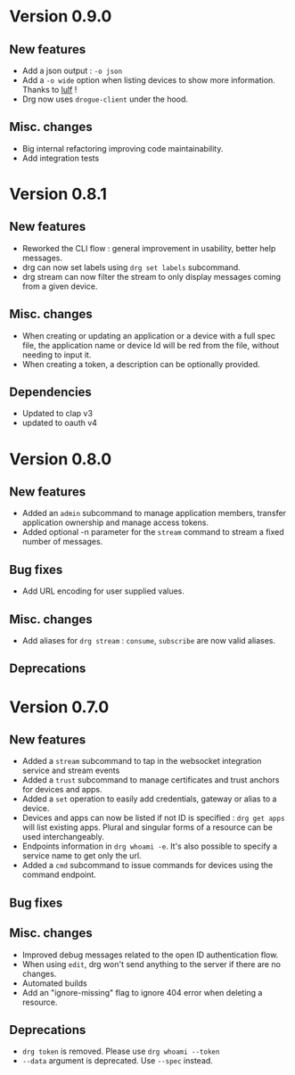 # Version 0.9.0

## New features
- Add a json output : `-o json`
- Add a `-o wide` option when listing devices to show more information. Thanks to [lulf](https://github.com/lulf) !
- Drg now uses `drogue-client` under the hood.

## Misc. changes
- Big internal refactoring improving code maintainability.
- Add integration tests

# Version 0.8.1

## New features
- Reworked the CLI flow : general improvement in usability, better help messages.
- drg can now set labels using `drg set labels` subcommand.
- drg stream can now filter the stream to only display messages coming from a given device.


## Misc. changes
- When creating or updating an application or a device with a full spec file, the application name or device Id will be red from the file, without needing to input it.
- When creating a token, a description can be optionally provided.

## Dependencies
- Updated to clap v3
- updated to oauth v4

# Version 0.8.0

## New features
- Added an `admin` subcommand to manage application members, transfer application ownership and manage access tokens.
- Added optional -n <count> parameter for the `stream` command to stream a fixed number of messages.

## Bug fixes
- Add URL encoding for user supplied values. 

## Misc. changes
- Add aliases for `drg stream` : `consume`, `subscribe` are now valid aliases. 

## Deprecations


# Version 0.7.0

## New features
 - Added a `stream` subcommand to tap in the websocket integration service and stream events
 - Added a `trust` subcommand to manage certificates and trust anchors for devices and apps. 
 - Added a `set` operation to easily add credentials, gateway or alias to a device. 
 - Devices and apps can now be listed if not ID is specified :  `drg get apps` will list existing apps. 
 Plural and singular forms of a resource can be used interchangeably.
 - Endpoints information in `drg whoami -e`. It's also possible to specify a service name to get only the url.
 - Added a `cmd` subcommand to issue commands for devices using the command endpoint.
 
## Bug fixes

## Misc. changes
 - Improved debug messages related to the open ID authentication flow.
 - When using `edit`, drg won't send anything to the server if there are no changes.
 - Automated builds 
 - Add an "ignore-missing" flag to ignore 404 error when deleting a resource.
 

## Deprecations
 - `drg token` is removed. Please use `drg whoami --token`
 - `--data` argument is deprecated. Use `--spec` instead.
 
